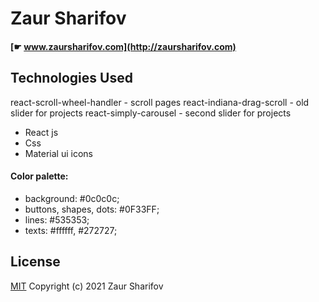 # Zaur Sharifov

#### [☛ www.zaursharifov.com](http://zaursharifov.com)

## Technologies Used
react-scroll-wheel-handler - scroll pages
react-indiana-drag-scroll - old slider for projects
react-simply-carousel - second slider for projects

- React js
- Css
- Material ui icons

#### Color palette:

- background: #0c0c0c;
- buttons, shapes, dots: #0F33FF;
- lines: #535353;
- texts: #ffffff, #272727;

## License

[MIT](https://github.com/zeraphosa/www.zaursharifov.com/blob/main/LICENSE)
Copyright (c) 2021 Zaur Sharifov